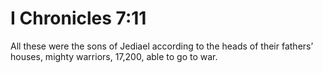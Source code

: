 # I Chronicles 7:11

All these were the sons of Jediael according to the heads of their fathers’ houses, mighty warriors, 17,200, able to go to war.
